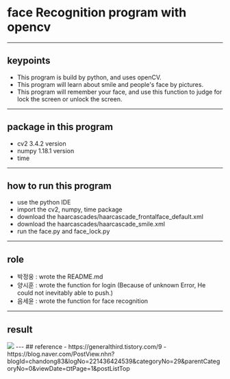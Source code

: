 # face Recognition program with opencv
---
## keypoints
- This program is build by python, and uses openCV.
- This program will learn about smile and people's face by pictures.
- This program will remember your face, and use this function to judge for lock the screen or unlock the screen.

---
## package in this program
- cv2 3.4.2 version
- numpy 1.18.1 version
- time
---

## how to run this program
- use the python IDE
- import the cv2, numpy, time package
- download the haarcascades/haarcascade_frontalface_default.xml 
- download the haarcascades/haarcascade_smile.xml 
- run the face.py and face_lock.py

---

## role
- 박정웅 : wrote the README.md
- 양시훈 : wrote the function for login
          (Because of unknown Error, He could not inevitably able to push.)
- 음세윤 : wrote the function for face recognition 

---


## result

<img src="./img/image.jpg">
 ---
## reference
- https://generalthird.tistory.com/9
- https://blog.naver.com/PostView.nhn?blogId=chandong83&logNo=221436424539&categoryNo=29&parentCategoryNo=0&viewDate=&currentPage=1&postListTop




